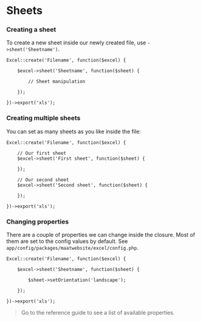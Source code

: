 # Sheets

### Creating a sheet

To create a new sheet inside our newly created file, use `->sheet('Sheetname')`.

    Excel::create('Filename', function($excel) {

        $excel->sheet('Sheetname', function($sheet) {

            // Sheet manipulation

        });

    })->export('xls');


### Creating multiple sheets

You can set as many sheets as you like inside the file:

    Excel::create('Filename', function($excel) {

        // Our first sheet
        $excel->sheet('First sheet', function($sheet) {

        });

        // Our second sheet
        $excel->sheet('Second sheet', function($sheet) {

        });

    })->export('xls');

### Changing properties

There are a couple of properties we can change inside the closure. Most of them are set to the config values by default. See `app/config/packages/maatwebsite/excel/config.php`.

    Excel::create('Filename', function($excel) {

        $excel->sheet('Sheetname', function($sheet) {

            $sheet->setOrientation('landscape');

        });

    })->export('xls');

> Go to the reference guide to see a list of available properties.
